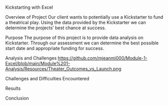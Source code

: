Kickstarting with Excel

Overview of Project
	Our client wants to potentially use a Kickstarter to fund a theatrical play. Using the data provided by the Kickstarter we can determine the projects’ best chance at success.
  
Purpose
The purpose of  this project is to provide data analysis on Kickstarter. Through our assessment we can determine the best possible start date and appropriate funding for success.

Analysis and Challenges
https://github.com/mjeanmi000/Module-1-Excel/blob/main/Module%201-Analysis/Resources/Theater_Outcomes_vs_Launch.png


Challenges and Difficulties Encountered 

Results

Conclusion
